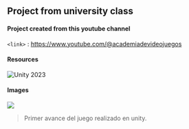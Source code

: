 ## Project from university class 

#### Project created from this youtube channel

`<link>` : <https://www.youtube.com/@academiadevideojuegos>

#### Resources

![Unity 2023](https://img.shields.io/badge/Unity-2023.2.19f1-green)

#### Images

![](../RobbiePlatformer_Project/images/dev-player.png)

> Primer avance del juego realizado en unity.